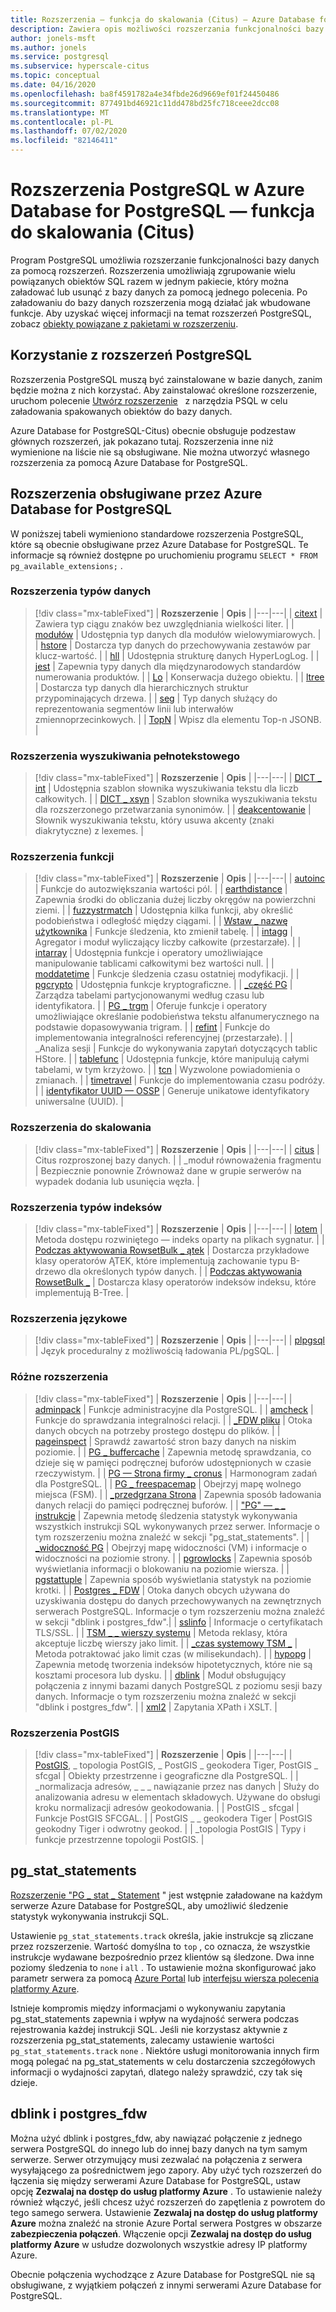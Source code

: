 ```yaml
---
title: Rozszerzenia — funkcja do skalowania (Citus) — Azure Database for PostgreSQL
description: Zawiera opis możliwości rozszerzania funkcjonalności bazy danych przy użyciu rozszerzeń w Azure Database for PostgreSQL-Citus.
author: jonels-msft
ms.author: jonels
ms.service: postgresql
ms.subservice: hyperscale-citus
ms.topic: conceptual
ms.date: 04/16/2020
ms.openlocfilehash: ba8f4591782a4e34fbde26d9669ef01f24450486
ms.sourcegitcommit: 877491bd46921c11dd478bd25fc718ceee2dcc08
ms.translationtype: MT
ms.contentlocale: pl-PL
ms.lasthandoff: 07/02/2020
ms.locfileid: "82146411"
---
```

# <a name="postgresql-extensions-in-azure-database-for-postgresql--hyperscale-citus"></a>Rozszerzenia PostgreSQL w Azure Database for PostgreSQL — funkcja do skalowania (Citus)

Program PostgreSQL umożliwia rozszerzanie funkcjonalności bazy danych za pomocą rozszerzeń. Rozszerzenia umożliwiają zgrupowanie wielu powiązanych obiektów SQL razem w jednym pakiecie, który można załadować lub usunąć z bazy danych za pomocą jednego polecenia. Po załadowaniu do bazy danych rozszerzenia mogą działać jak wbudowane funkcje. Aby uzyskać więcej informacji na temat rozszerzeń PostgreSQL, zobacz [obiekty powiązane z pakietami w rozszerzeniu](https://www.postgresql.org/docs/current/static/extend-extensions.html).

## <a name="use-postgresql-extensions"></a>Korzystanie z rozszerzeń PostgreSQL

Rozszerzenia PostgreSQL muszą być zainstalowane w bazie danych, zanim będzie można z nich korzystać. Aby zainstalować określone rozszerzenie, uruchom polecenie [Utwórz rozszerzenie](https://www.postgresql.org/docs/current/static/sql-createextension.html)   z narzędzia PSQL w celu załadowania spakowanych obiektów do bazy danych.

Azure Database for PostgreSQL-Citus) obecnie obsługuje podzestaw głównych rozszerzeń, jak pokazano tutaj. Rozszerzenia inne niż wymienione na liście nie są obsługiwane. Nie można utworzyć własnego rozszerzenia za pomocą Azure Database for PostgreSQL.

## <a name="extensions-supported-by-azure-database-for-postgresql"></a>Rozszerzenia obsługiwane przez Azure Database for PostgreSQL

W poniższej tabeli wymieniono standardowe rozszerzenia PostgreSQL, które są obecnie obsługiwane przez Azure Database for PostgreSQL. Te informacje są również dostępne po uruchomieniu programu `SELECT * FROM pg_available_extensions;` .

### <a name="data-types-extensions"></a>Rozszerzenia typów danych

> [!div class="mx-tableFixed"]
> | **Rozszerzenie** | **Opis** |
> |---|---|
> | [citext](https://www.postgresql.org/docs/current/static/citext.html) | Zawiera typ ciągu znaków bez uwzględniania wielkości liter. |
> | [modułów](https://www.postgresql.org/docs/current/static/cube.html) | Udostępnia typ danych dla modułów wielowymiarowych. |
> | [hstore](https://www.postgresql.org/docs/current/static/hstore.html) | Dostarcza typ danych do przechowywania zestawów par klucz-wartość. |
> | [hll](https://github.com/citusdata/postgresql-hll) | Udostępnia strukturę danych HyperLogLog. |
> | [jest](https://www.postgresql.org/docs/current/static/isn.html) | Zapewnia typy danych dla międzynarodowych standardów numerowania produktów. |
> | [Lo](https://www.postgresql.org/docs/current/lo.html) | Konserwacja dużego obiektu. |
> | [ltree](https://www.postgresql.org/docs/current/static/ltree.html) | Dostarcza typ danych dla hierarchicznych struktur przypominających drzewa. |
> | [seg](https://www.postgresql.org/docs/current/seg.html) | Typ danych służący do reprezentowania segmentów linii lub interwałów zmiennoprzecinkowych. |
> | [TopN](https://github.com/citusdata/postgresql-topn/) | Wpisz dla elementu Top-n JSONB. |

### <a name="full-text-search-extensions"></a>Rozszerzenia wyszukiwania pełnotekstowego

> [!div class="mx-tableFixed"]
> | **Rozszerzenie** | **Opis** |
> |---|---|
> | [DICT \_ int](https://www.postgresql.org/docs/current/static/dict-int.html) | Udostępnia szablon słownika wyszukiwania tekstu dla liczb całkowitych. |
> | [DICT \_ xsyn](https://www.postgresql.org/docs/current/dict-xsyn.html) | Szablon słownika wyszukiwania tekstu dla rozszerzonego przetwarzania synonimów. |
> | [deakcentowanie](https://www.postgresql.org/docs/current/static/unaccent.html) | Słownik wyszukiwania tekstu, który usuwa akcenty (znaki diakrytyczne) z lexemes. |

### <a name="functions-extensions"></a>Rozszerzenia funkcji

> [!div class="mx-tableFixed"]
> | **Rozszerzenie** | **Opis** |
> |---|---|
> | [autoinc](https://www.postgresql.org/docs/current/contrib-spi.html#id-1.11.7.45.7) | Funkcje do autozwiększania wartości pól. |
> | [earthdistance](https://www.postgresql.org/docs/current/static/earthdistance.html) | Zapewnia środki do obliczania dużej liczby okręgów na powierzchni ziemi. |
> | [fuzzystrmatch](https://www.postgresql.org/docs/current/static/fuzzystrmatch.html) | Udostępnia kilka funkcji, aby określić podobieństwa i odległość między ciągami. |
> | [Wstaw \_ nazwę użytkownika](https://www.postgresql.org/docs/current/contrib-spi.html#id-1.11.7.45.8) | Funkcje śledzenia, kto zmienił tabelę. |
> | [intagg](https://www.postgresql.org/docs/current/intagg.html) | Agregator i moduł wyliczający liczby całkowite (przestarzałe). |
> | [intarray](https://www.postgresql.org/docs/current/static/intarray.html) | Udostępnia funkcje i operatory umożliwiające manipulowanie tablicami całkowitymi bez wartości null. |
> | [moddatetime](https://www.postgresql.org/docs/current/contrib-spi.html#id-1.11.7.45.9) | Funkcje śledzenia czasu ostatniej modyfikacji. |
> | [pgcrypto](https://www.postgresql.org/docs/current/static/pgcrypto.html) | Udostępnia funkcje kryptograficzne. |
> | [\_część PG](https://pgxn.org/dist/pg_partman/doc/pg_partman.html) | Zarządza tabelami partycjonowanymi według czasu lub identyfikatora. |
> | [PG \_ trgm](https://www.postgresql.org/docs/current/static/pgtrgm.html) | Oferuje funkcje i operatory umożliwiające określanie podobieństwa tekstu alfanumerycznego na podstawie dopasowywania trigram. |
> | [refint](https://www.postgresql.org/docs/current/contrib-spi.html#id-1.11.7.45.5) | Funkcje do implementowania integralności referencyjnej (przestarzałe). |
> | \_Analiza sesji | Funkcje do wykonywania zapytań dotyczących tablic HStore. |
> | [tablefunc](https://www.postgresql.org/docs/current/static/tablefunc.html) | Udostępnia funkcje, które manipulują całymi tabelami, w tym krzyżowo. |
> | [tcn](https://www.postgresql.org/docs/current/tcn.html) | Wyzwolone powiadomienia o zmianach. |
> | [timetravel](https://www.postgresql.org/docs/current/contrib-spi.html#id-1.11.7.45.6) | Funkcje do implementowania czasu podróży. |
> | [identyfikator UUID — OSSP](https://www.postgresql.org/docs/current/static/uuid-ossp.html) | Generuje unikatowe identyfikatory uniwersalne (UUID). |

### <a name="hyperscale-extensions"></a>Rozszerzenia do skalowania

> [!div class="mx-tableFixed"]
> | **Rozszerzenie** | **Opis** |
> |---|---|
> | [citus](https://github.com/citusdata/citus) | Citus rozproszonej bazy danych. |
> | \_moduł równoważenia fragmentu | Bezpiecznie ponownie Zrównoważ dane w grupie serwerów na wypadek dodania lub usunięcia węzła. |

### <a name="index-types-extensions"></a>Rozszerzenia typów indeksów

> [!div class="mx-tableFixed"]
> | **Rozszerzenie** | **Opis** |
> |---|---|
> | [lotem](https://www.postgresql.org/docs/current/bloom.html) | Metoda dostępu rozwiniętego — indeks oparty na plikach sygnatur. |
> | [Podczas aktywowania RowsetBulk \_ ątek](https://www.postgresql.org/docs/current/static/btree-gin.html) | Dostarcza przykładowe klasy operatorów ĄTEK, które implementują zachowanie typu B-drzewo dla określonych typów danych. |
> | [Podczas aktywowania RowsetBulk \_](https://www.postgresql.org/docs/current/static/btree-gist.html) | Dostarcza klasy operatorów indeksów indeksu, które implementują B-Tree. |

### <a name="language-extensions"></a>Rozszerzenia językowe

> [!div class="mx-tableFixed"]
> | **Rozszerzenie** | **Opis** |
> |---|---|
> | [plpgsql](https://www.postgresql.org/docs/current/static/plpgsql.html) | Język proceduralny z możliwością ładowania PL/pgSQL. |

### <a name="miscellaneous-extensions"></a>Różne rozszerzenia

> [!div class="mx-tableFixed"]
> | **Rozszerzenie** | **Opis** |
> |---|---|
> | [adminpack](https://www.postgresql.org/docs/current/adminpack.html) | Funkcje administracyjne dla PostgreSQL. |
> | [amcheck](https://www.postgresql.org/docs/current/amcheck.html) | Funkcje do sprawdzania integralności relacji. |
> | [\_FDW pliku](https://www.postgresql.org/docs/current/file-fdw.html) | Otoka danych obcych na potrzeby prostego dostępu do plików. |
> | [pageinspect](https://www.postgresql.org/docs/current/pageinspect.html) | Sprawdź zawartość stron bazy danych na niskim poziomie. |
> | [PG \_ buffercache](https://www.postgresql.org/docs/current/static/pgbuffercache.html) | Zapewnia metodę sprawdzania, co dzieje się w pamięci podręcznej buforów udostępnionych w czasie rzeczywistym. |
> | [PG — Strona firmy \_ cronus](https://github.com/citusdata/pg_cron) | Harmonogram zadań dla PostgreSQL. |
> | [PG \_ freespacemap](https://www.postgresql.org/docs/current/pgfreespacemap.html) | Obejrzyj mapę wolnego miejsca (FSM). |
> | [\_przedgrzana Strona](https://www.postgresql.org/docs/current/static/pgprewarm.html) | Zapewnia sposób ładowania danych relacji do pamięci podręcznej buforów. |
> | ["PG" — \_ \_ instrukcje](https://www.postgresql.org/docs/current/static/pgstatstatements.html) | Zapewnia metodę śledzenia statystyk wykonywania wszystkich instrukcji SQL wykonywanych przez serwer. Informacje o tym rozszerzeniu można znaleźć w sekcji "pg_stat_statements". |
> | [\_widoczność PG](https://www.postgresql.org/docs/current/pgvisibility.html) | Obejrzyj mapę widoczności (VM) i informacje o widoczności na poziomie strony. |
> | [pgrowlocks](https://www.postgresql.org/docs/current/static/pgrowlocks.html) | Zapewnia sposób wyświetlania informacji o blokowaniu na poziomie wiersza. |
> | [pgstattuple](https://www.postgresql.org/docs/current/static/pgstattuple.html) | Zapewnia sposób wyświetlania statystyk na poziomie krotki. |
> | [Postgres \_ FDW](https://www.postgresql.org/docs/current/static/postgres-fdw.html) | Otoka danych obcych używana do uzyskiwania dostępu do danych przechowywanych na zewnętrznych serwerach PostgreSQL. Informacje o tym rozszerzeniu można znaleźć w sekcji "dblink i postgres_fdw".|
> | [sslinfo](https://www.postgresql.org/docs/current/sslinfo.html) | Informacje o certyfikatach TLS/SSL. |
> | [TSM \_ \_ wierszy systemu](https://www.postgresql.org/docs/current/tsm-system-rows.html) | Metoda reklasy, która akceptuje liczbę wierszy jako limit. |
> | [\_czas systemowy TSM \_](https://www.postgresql.org/docs/current/tsm-system-time.html) | Metoda potraktować jako limit czas (w milisekundach). |
> | [hypopg](https://hypopg.readthedocs.io/en/latest/) | Zapewnia metodę tworzenia indeksów hipotetycznych, które nie są kosztami procesora lub dysku. |
> | [dblink](https://www.postgresql.org/docs/current/dblink.html) | Moduł obsługujący połączenia z innymi bazami danych PostgreSQL z poziomu sesji bazy danych. Informacje o tym rozszerzeniu można znaleźć w sekcji "dblink i postgres_fdw". |
> | [xml2](https://www.postgresql.org/docs/current/xml2.html) | Zapytania XPath i XSLT. |


### <a name="postgis-extensions"></a>Rozszerzenia PostGIS

> [!div class="mx-tableFixed"]
> | **Rozszerzenie** | **Opis** |
> |---|---|
> | [PostGIS](https://www.postgis.net/), \_ topologia PostGIS, \_ PostGIS \_ geokodera Tiger, PostGIS \_ sfcgal | Obiekty przestrzenne i geograficzne dla PostgreSQL. |
> | \_normalizacja adresów, \_ \_ \_ nawiązanie przez nas danych | Służy do analizowania adresu w elementach składowych. Używane do obsługi kroku normalizacji adresów geokodowania. |
> | PostGIS \_ sfcgal | Funkcje PostGIS SFCGAL. |
> | PostGIS \_ \_ geokodera Tiger | PostGIS geokodny Tiger i odwrotny geokod. |
> | \_topologia PostGIS | Typy i funkcje przestrzenne topologii PostGIS. |


## <a name="pg_stat_statements"></a>pg_stat_statements
[Rozszerzenie "PG \_ stat \_ Statement](https://www.postgresql.org/docs/current/pgstatstatements.html) " jest wstępnie załadowane na każdym serwerze Azure Database for PostgreSQL, aby umożliwić śledzenie statystyk wykonywania instrukcji SQL.

Ustawienie `pg_stat_statements.track` określa, jakie instrukcje są zliczane przez rozszerzenie. Wartość domyślna to `top` , co oznacza, że wszystkie instrukcje wydawane bezpośrednio przez klientów są śledzone. Dwa inne poziomy śledzenia to `none` i `all` . To ustawienie można skonfigurować jako parametr serwera za pomocą [Azure Portal](https://docs.microsoft.com/azure/postgresql/howto-configure-server-parameters-using-portal) lub [interfejsu wiersza polecenia platformy Azure](https://docs.microsoft.com/azure/postgresql/howto-configure-server-parameters-using-cli).

Istnieje kompromis między informacjami o wykonywaniu zapytania pg_stat_statements zapewnia i wpływ na wydajność serwera podczas rejestrowania każdej instrukcji SQL. Jeśli nie korzystasz aktywnie z rozszerzenia pg_stat_statements, zalecamy ustawienie wartości `pg_stat_statements.track` `none` . Niektóre usługi monitorowania innych firm mogą polegać na pg_stat_statements w celu dostarczenia szczegółowych informacji o wydajności zapytań, dlatego należy sprawdzić, czy tak się dzieje.

## <a name="dblink-and-postgres_fdw"></a>dblink i postgres_fdw
Można użyć dblink i postgres_fdw, aby nawiązać połączenie z jednego serwera PostgreSQL do innego lub do innej bazy danych na tym samym serwerze. Serwer otrzymujący musi zezwalać na połączenia z serwera wysyłającego za pośrednictwem jego zapory. Aby użyć tych rozszerzeń do łączenia się między serwerami Azure Database for PostgreSQL, ustaw opcję **Zezwalaj na dostęp do usług platformy Azure** . To ustawienie należy również włączyć, jeśli chcesz użyć rozszerzeń do zapętlenia z powrotem do tego samego serwera. Ustawienie **Zezwalaj na dostęp do usług platformy Azure** można znaleźć na stronie Azure Portal serwera Postgres w obszarze **zabezpieczenia połączeń**. Włączenie opcji **Zezwalaj na dostęp do usług platformy Azure** w usłudze dozwolonych wszystkie adresy IP platformy Azure.

Obecnie połączenia wychodzące z Azure Database for PostgreSQL nie są obsługiwane, z wyjątkiem połączeń z innymi serwerami Azure Database for PostgreSQL.
